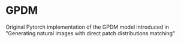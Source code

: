 # GPDM
Original Pytorch implementation of the GPDM model introduced in "Generating natural images with direct patch distributions matching"
